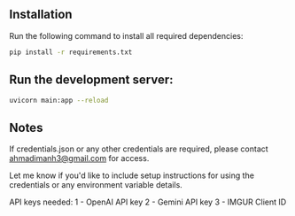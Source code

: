 ## Installation

Run the following command to install all required dependencies:

```bash
pip install -r requirements.txt
```

## Run the development server:
```bash
uvicorn main:app --reload
```

## Notes

If credentials.json or any other credentials are required, please contact ahmadimanh3@gmail.com for access.

Let me know if you'd like to include setup instructions for using the credentials or any environment variable details.

API keys needed:
1 - OpenAI API key
2 - Gemini API key
3 - IMGUR Client ID
